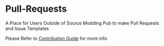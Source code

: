 # Pull-Requests
A Place for Users Outside of Source Modding Pub to make Pull Requests and Issue Templates

Please Refer to [Contribution Guide](https://github.com/SourceModdingPub/Docs/blob/main/CONTRIBUTING.md) for more info
